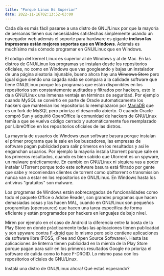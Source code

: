 ```yaml
---
title: "Porqué Linux Es Superior"
date: 2022-11-16T02:13:52-03:00
---
```


Cada día es más fácil pasarse a una distro de GNU/Linux por que la mayoría de personas tienen sus necesidades satisfechas simplemente usando un navegador web además el soporte para hardware es gigante **incluso las impresoras están mejores soportas que en Windows**. Además es muchísimo más cómodo programar en GNU/Linux que en Windows.

El código del kernel Linux es superior al de Windows y al de Mac.
En las distros de GNU/Linux los programas se instalan desde los repositorios oficiales, no como en Windows que vas googleando y bajas un instalador de una página aleatoria injunable, bueno ahora hay una ~~Windows Store~~ pero igual sigue siendo una cagada nada se compara a la calidade software que tiene GNU/Linux porque los programas que están disponibles en los repositorios son constantemente auditados y filtrados por hackers, esto le da a GNU/Linux una inmensa ventaja en términos de seguridad. Por ejemplo cuando MySQL se convirtió en parte de Oracle automaticamente los hackers que mantenian los repositorios lo reemplazaron por [MariaDB](https://www.ionos.es/digitalguide/hosting/cuestiones-tecnicas/mariadb-vs-mysql/) que es un fork de MySQL pero prioriza el desarrollo abierto. O cuando Oracle compró Sun y adquirió OpenOffice la comunidad de hackers de GNU/Linux temía a que se vuelva código cerrado y automáticamente fue reemplazado por LibreOffice en los repositorios oficiales de las distros.

La mayoria de usuarios de Windows usan software basura porque instalan el primer programa que le sale en los buscadores, las empresas de software pagan publicidad para salir primeros en los resultados y así le enganchan usuarios. Por ejemplo la mayoria instala Utorrent porque sale en los primeros resultados, cuando es bien sabido que Utorrent es un spyware, un malware prácticamente. En cambio en GNU/Linux ni siquiera vas a poder instalar UTorrent porque todo este software basura está filtrado por gente que sabe y recomiendan clientes de torrent como qbittorrent o transmission nunca van a estar en los repositorios de GNU/Linux.  En Windows hasta los antivirus "gratuitos" son malware.

Los programas de Windows están sobrecargados de funcionalidades como todo el paquete Office o Adobe Reader, son grandes programas que hacen demasiadas cosas y las hacen MAL, cuando en GNU/Linux son pequeños programitas (opensource) que hacen una tarea específica de forma eficiente y están programados por hackers en lenguajes de bajo nivel.


Miren por ejemplo en el caso de Android la diferencia entre la bosta de la Play Store en donde prácticamente todas las aplicaciones tienen publicadad y son spyware contra [F-droid](https://f-droid.org/es/) que lo mismo pero solo contiene aplicaciones de software libre (FOSS, «Free and Open Source Software»). Hasta las aplicaciones de linterna tienen publicidad en la mierda de la Play Store porque pagan para salir en los primeros resultados Google no prioriza el software de calida como lo hace F-DROID. Lo mismo pasa con los repositorios oficiales de GNU/Linux.


Instalá una distro de GNU/Linux ahora! Qué estaś esperando?
